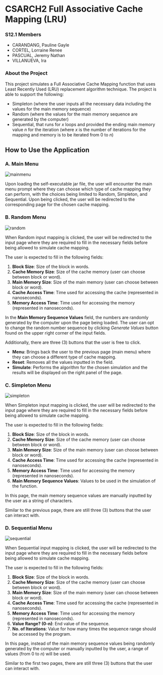 # CSARCH2 Full Associative Cache Mapping (LRU)

### S12.1 Members
- CARANDANG, Pauline Gayle
- CORTEL, Lorraine Renee
- PASCUAL, Jeremy Nathan
- VILLANUEVA, Ira

### About the Project
This project simulates a Full Associative Cache Mapping function that uses Least Recently Used (LRU) replacement algorithm technique. The project is able to support the following:
- Simpleton (where the user inputs all the necessary data including the values for the main memory sequence)
- Random (where the values for the main memory sequence are generated by the computer)
- Sequential, that runs for _x_ loops and provided the ending main memory value _n_ for the iteration (where _x_ is the number of iterations for the mapping and memory is to be iterated from 0 to _n_)

## How to Use the Application
### A. Main Menu
![mainmenu](https://i.imgur.com/AZu1ih4.png)

Upon loading the self-executable jar file, the user will encounter the main menu prompt where they can choose which type of cache mapping they can perform, with the choices being limited to Random, Simpleton, and Sequential. Upon being clicked, the user will be redirected to the corresponding page for the chosen cache mapping.

### B. Random Menu
![random](https://i.imgur.com/UPLfY3O.png)

When Random input mapping is clicked, the user will be redirected to the input page where they are required to fill in the necessary fields before being allowed to simulate cache mapping.

The user is expected to fill in the following fields:
1. **Block Size**: Size of the block in words.
2. **Cache Memory Size**: Size of the cache memory (user can choose between block or word).
3. **Main Memory Size**: Size of the main memory (user can choose between block or word).
4. **Cache Access Time**: Time used for accessing the cache (represented in nanoseconds).
5. **Memory Access Time**: Time used for accessing the memory (represented in nanoseconds).

In the **Main Memory Sequence Values** field, the numbers are randomly generated by the computer upon the page being loaded. The user can opt to change the random number sequence by clicking _Generate Values_ button found on the upper right corner of the input fields.

Additionally, there are three (3) buttons that the user is free to click.
- **Menu**: Brings back the user to the previous page (main menu) where they can choose a different type of cache mapping.
- **Reset**: Removes all the values inputted in the field.
- **Simulate**: Performs the algorithm for the chosen simulation and the results will be displayed on the right panel of the page.

### C. Simpleton Menu
![simpleton](https://i.imgur.com/phVEEvu.png)

When Simpleton input mapping is clicked, the user will be redirected to the input page where they are required to fill in the necessary fields before being allowed to simulate cache mapping.

The user is expected to fill in the following fields:
1. **Block Size**: Size of the block in words.
2. **Cache Memory Size**: Size of the cache memory (user can choose between block or word).
3. **Main Memory Size**: Size of the main memory (user can choose between block or word).
4. **Cache Access Time**: Time used for accessing the cache (represented in nanoseconds).
5. **Memory Access Time**: Time used for accessing the memory (represented in nanoseconds).
6. **Main Memory Sequence Values**: Values to be used in the simulation of the function.

In this page, the main memory sequence values are manually inputted by the user as a string of characters. 

Similar to the previous page, there are still three (3) buttons that the user can interact with.

### D. Sequential Menu
![sequential](https://i.imgur.com/vsoRoCX.png)

When Sequential input mapping is clicked, the user will be redirected to the input page where they are required to fill in the necessary fields before being allowed to simulate cache mapping.

The user is expected to fill in the following fields:
1. **Block Size**: Size of the block in words.
2. **Cache Memory Size**: Size of the cache memory (user can choose between block or word).
3. **Main Memory Size**: Size of the main memory (user can choose between block or word).
4. **Cache Access Time**: Time used for accessing the cache (represented in nanoseconds).
5. **Memory Access Time**: Time used for accessing the memory (represented in nanoseconds).
6. **Value Range? (0-n)**: End value of the sequence.
7. **No. of Iterations**: Value for how many times the sequence range should be accessed by the program.

In this page, instead of the main memory sequence values being randomly generated by the computer or manually inputted by the user, a range of values (from 0 to _n_) will be used.

Similar to the first two pages, there are still three (3) buttons that the user can interact with.
